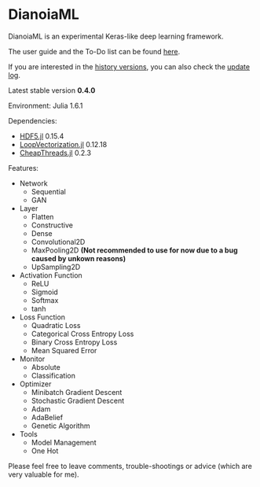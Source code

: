 # DianoiaML

DianoiaML is an experimental Keras-like deep learning framework. 

The user guide and the To-Do list can be found [here](https://github.com/SkyWorld117/YisyAIFramework.jl/wiki). 

If you are interested in the [history versions](https://github.com/SkyWorld117/YisyAIFramework.jl/tree/history), you can also check the [update log](https://github.com/SkyWorld117/YisyAIFramework.jl/blob/master/UPDATES.md). 

Latest stable version **0.4.0** 

Environment: Julia 1.6.1

Dependencies: 
- [HDF5.jl](https://github.com/JuliaIO/HDF5.jl) 0.15.4
- [LoopVectorization.jl](https://github.com/JuliaSIMD/LoopVectorization.jl) 0.12.18
- [CheapThreads.jl](https://github.com/JuliaSIMD/CheapThreads.jl) 0.2.3

Features: 

- Network
  - Sequential
  - GAN
- Layer
  - Flatten
  - Constructive
  - Dense
  - Convolutional2D
  - MaxPooling2D **(Not recommended to use for now due to a bug caused by unkown reasons)**
  - UpSampling2D
- Activation Function
  - ReLU
  - Sigmoid
  - Softmax
  - tanh
- Loss Function
  - Quadratic Loss
  - Categorical Cross Entropy Loss
  - Binary Cross Entropy Loss
  - Mean Squared Error
- Monitor
  - Absolute
  - Classification
- Optimizer
  - Minibatch Gradient Descent
  - Stochastic Gradient Descent
  - Adam
  - AdaBelief
  - Genetic Algorithm
- Tools
  - Model Management
  - One Hot

Please feel free to leave comments, trouble-shootings or advice (which are very valuable for me). 
